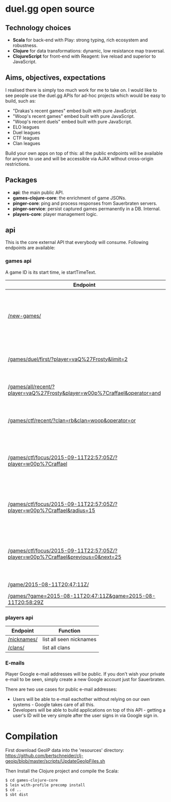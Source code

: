 # duel.gg open source

## Technology choices
* __Scala__ for back-end with Play: strong typing, rich ecosystem and robustness.
* __Clojure__ for data transformations: dynamic, low resistance map traversal.
* __ClojureScript__ for front-end with Reagent: live reload and superior to JavaScript.

## Aims, objectives, expectations

I realised there is simply too much work for me to take on. I would like to see people use the duel.gg APIs for ad-hoc projects which would be easy to build, such as:

* "Drakas's recent games" embed built with pure JavaScript.
* "Woop's recent games" embed built with pure JavaScript.
* "Woop's recent duels" embed built with pure JavaScript.
* ELO leagues
* Duel leagues
* CTF leagues
* Clan leagues

Build your own apps on top of this: all the public endpoints will be available for anyone to use and will be accessible via AJAX without cross-origin restrictions.

## Packages

* __api__: the main public API.
* __games-clojure-core__: the enrichment of game JSONs.
* __pinger-core__: ping and process responses from Sauerbraten servers.
* __pinger-service__: persist captured games permanently in a DB. Internal.
* __players-core__: player management logic.

## api

This is the core external API that everybody will consume. Following endpoints are available:

### games api

A game ID is its start time, ie startTimeText.

|Endpoint | Function|
|-----|------|
| [/new-games/](http://api.duel.gg/new-games/) | __EventSource / Server-Sent Events__ - automatic push of new games coming through.|
| [/games/duel/first/?player=vaQ%27Frosty&limit=2](http://api.duel.gg/games/duel/first/?player=vaQ%27Frosty&limit=2) | find first duel games involving Drakas. Get two. |
| [/games/all/recent/?player=vaQ%27Frosty&player=w00p%7Craffael&operator=and](http://api.duel.gg/games/all/recent/?player=vaQ%27Frosty&player=w00p%7Craffael&operator=and) | Find recent games with both raffael and Frosty |
| [/games/ctf/recent/?clan=rb&clan=woop&operator=or](http://api.duel.gg/games/ctf/recent/?clan=rb&clan=woop&operator=or) | Find recent ctf games with either woop or rb clan |
| [/games/ctf/focus/2015-09-11T22:57:05Z/?player=w00p%7Craffael](http://api.duel.gg/games/ctf/focus/2015-09-11T22:57:05Z/?player=w00p%7Craffael) | Find raffael's ctf games at the specified time, the game before and the game after |
| [/games/ctf/focus/2015-09-11T22:57:05Z/?player=w00p%7Craffael&radius=15](http://api.duel.gg/games/ctf/focus/2015-09-11T22:57:05Z/?player=w00p%7Craffael) | Find raffael's ctf games at the specified time, 15 games before, 15 after |
| [/games/ctf/focus/2015-09-11T22:57:05Z/?player=w00p%7Craffael&previous=0&next=25](http://api.duel.gg/games/ctf/focus/2015-09-11T22:57:05Z/?player=w00p%7Craffael) | Find raffael's ctf games at the specified time, 0 games before, 25 games after |
| [/game/2015-08-11T20:47:11Z/](http://api.duel.gg/game/2015-08-11T20:47:11Z/) | get game at a specific ID |
| [/games/?game=2015-08-11T20:47:11Z&game=2015-08-11T20:58:29Z](http://api.duel.gg/games/?game=2015-08-11T20:47:11Z&game=2015-08-11T20:58:29Z) | get these games |

### players api
|Endpoint | Function|
|-----|------|
| [/nicknames/](http://api.duel.gg/nicknames/) | list all seen nicknames |
| [/clans/](http://api.duel.gg/clans/) | list all clans |

### E-mails

Player Google e-mail addresses will be public. If you don't wish your private e-mail to be seen, simply create a new Google account just for Sauerbraten.

There are two use cases for public e-mail addresses:
* Users will be able to e-mail eachother without relying on our own systems - Google takes care of all this.
* Developers will be able to build applications on top of this API - getting a user's ID will be very simple after the user signs in via Google sign in.

# Compilation

First download GeoIP data into the 'resources' directory: https://github.com/bertschneider/clj-geoip/blob/master/scripts/UpdateGeoIpFiles.sh

Then Install the Clojure project and compile the Scala:
```bash
$ cd games-clojure-core
$ lein with-profile precomp install
$ cd ..
$ sbt dist
```
